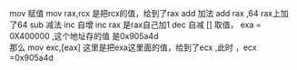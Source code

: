 mov 赋值   mov rax,rcx   是把rcx的值，给到了rax 
add 加法  add rax ,64 rax上加了64
sub 减法
inc 自增 inc rax   是rax自己加1
dec 自减 
[] 取值， exa = 0X400000  ,这个地址存的值 是0x905a4d  
那么 mov  exc,[eax]   这里是把exa这里面的值，给到了ecx ,此时 ，ecx =0x905a4d  